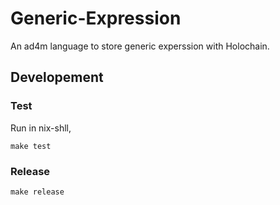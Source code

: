 # Generic-Expression

An ad4m language to store generic experssion with Holochain.

## Developement

### Test

Run in nix-shll,

```shell
make test
```

### Release

```shell
make release
```
